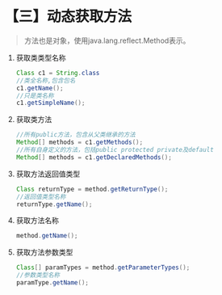 # 【三】动态获取方法

> 方法也是对象，使用java.lang.reflect.Method表示。



1. 获取类类型名称

   ```java
   Class c1 = String.class
   //类全名称,包含包名
   c1.getName();
   //只是类名称
   c1.getSimpleName();
   ```

2. 获取类方法

   ```java
   //所有public方法，包含从父类继承的方法
   Method[] methods = c1.getMethods();
   //所有自身定义的方法，包括public protected private及default
   Method[] methods = c1.getDeclaredMethods();
   ```

3. 获取方法返回值类型

   ```java
   Class returnType = method.getReturnType();
   //返回值类型名称
   returnType.getName();
   ```

4. 获取方法名称

   ```java
   method.getName();
   ```

5. 获取方法参数类型

   ```java
   Class[] paramTypes = method.getParameterTypes();
   //参数类型名称
   paramType.getName();
   ```

   